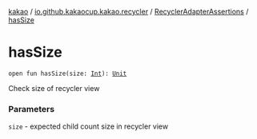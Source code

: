 [kakao](../../index.md) / [io.github.kakaocup.kakao.recycler](../index.md) / [RecyclerAdapterAssertions](index.md) / [hasSize](./has-size.md)

# hasSize

`open fun hasSize(size: `[`Int`](https://kotlinlang.org/api/latest/jvm/stdlib/kotlin/-int/index.html)`): `[`Unit`](https://kotlinlang.org/api/latest/jvm/stdlib/kotlin/-unit/index.html)

Check size of recycler view

### Parameters

`size` - expected child count size in recycler view